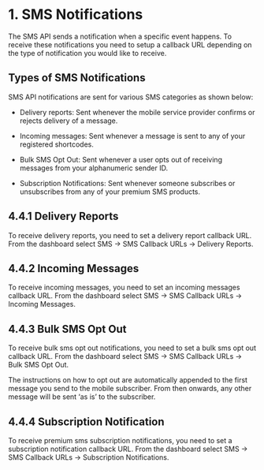 # 1. SMS Notifications

The SMS API sends a notification when a specific event happens. To receive these notifications you need to setup a callback URL depending on the type of notification you would like to receive.

## Types of SMS Notifications

SMS API notifications are sent for various SMS categories as shown below:

- Delivery reports: Sent whenever the mobile service provider confirms or rejects delivery of a message.

- Incoming messages: Sent whenever a message is sent to any of your registered shortcodes.

- Bulk SMS Opt Out: Sent whenever a user opts out of receiving messages from your alphanumeric sender ID.

- Subscription Notifications: Sent whenever someone subscribes or unsubscribes from any of your premium SMS products.

## 4.4.1 Delivery Reports

To receive delivery reports, you need to set a delivery report callback URL. From the dashboard select SMS -> SMS Callback URLs -> Delivery Reports.

## 4.4.2 Incoming Messages

To receive incoming messages, you need to set an incoming messages callback URL. From the dashboard select SMS -> SMS Callback URLs -> Incoming Messages.

## 4.4.3 Bulk SMS Opt Out

To receive bulk sms opt out notifications, you need to set a bulk sms opt out callback URL. From the dashboard select SMS -> SMS Callback URLs -> Bulk SMS Opt Out.

The instructions on how to opt out are automatically appended to the first message you send to the mobile subscriber. From then onwards, any other message will be sent ‘as is’ to the subscriber.

## 4.4.4 Subscription Notification

To receive premium sms subscription notifications, you need to set a subscription notification callback URL. From the dashboard select SMS -> SMS Callback URLs -> Subscription Notifications.
